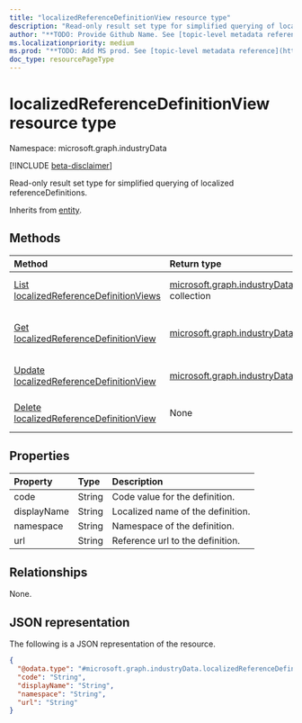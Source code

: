 ```yaml
---
title: "localizedReferenceDefinitionView resource type"
description: "Read-only result set type for simplified querying of localized referenceDefinitions."
author: "**TODO: Provide Github Name. See [topic-level metadata reference](https://msgo.azurewebsites.net/add/document/guidelines/metadata.html#topic-level-metadata)**"
ms.localizationpriority: medium
ms.prod: "**TODO: Add MS prod. See [topic-level metadata reference](https://msgo.azurewebsites.net/add/document/guidelines/metadata.html#topic-level-metadata)**"
doc_type: resourcePageType
---
```


# localizedReferenceDefinitionView resource type

Namespace: microsoft.graph.industryData

[!INCLUDE [beta-disclaimer](../../includes/beta-disclaimer.md)]

Read-only result set type for simplified querying of localized referenceDefinitions.


Inherits from [entity](../resources/industrydata-entity.md).

## Methods
|Method|Return type|Description|
|:---|:---|:---|
|[List localizedReferenceDefinitionViews](../api/industrydata-localizedreferencedefinitionview-list.md)|[microsoft.graph.industryData.localizedReferenceDefinitionView](../resources/industrydata-localizedreferencedefinitionview.md) collection|Get a list of the [localizedReferenceDefinitionView](../resources/industrydata-localizedreferencedefinitionview.md) objects and their properties.|
|[Get localizedReferenceDefinitionView](../api/industrydata-localizedreferencedefinitionview-get.md)|[microsoft.graph.industryData.localizedReferenceDefinitionView](../resources/industrydata-localizedreferencedefinitionview.md)|Read the properties and relationships of a [localizedReferenceDefinitionView](../resources/industrydata-localizedreferencedefinitionview.md) object.|
|[Update localizedReferenceDefinitionView](../api/industrydata-localizedreferencedefinitionview-update.md)|[microsoft.graph.industryData.localizedReferenceDefinitionView](../resources/industrydata-localizedreferencedefinitionview.md)|Update the properties of a [localizedReferenceDefinitionView](../resources/industrydata-localizedreferencedefinitionview.md) object.|
|[Delete localizedReferenceDefinitionView](../api/industrydata-localizedreferencedefinitionview-delete.md)|None|Deletes a [localizedReferenceDefinitionView](../resources/industrydata-localizedreferencedefinitionview.md) object.|

## Properties
|Property|Type|Description|
|:---|:---|:---|
|code|String|Code value for the definition.|
|displayName|String|Localized name of the definition.|
|namespace|String|Namespace of the definition.|
|url|String|Reference url to the definition.|

## Relationships
None.

## JSON representation
The following is a JSON representation of the resource.
<!-- {
  "blockType": "resource",
  "keyProperty": "id",
  "@odata.type": "microsoft.graph.industryData.localizedReferenceDefinitionView",
  "baseType": "microsoft.graph.entity",
  "openType": false
}
-->
``` json
{
  "@odata.type": "#microsoft.graph.industryData.localizedReferenceDefinitionView",
  "code": "String",
  "displayName": "String",
  "namespace": "String",
  "url": "String"
}
```

